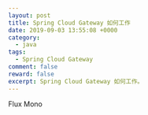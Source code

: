 ```yaml
---
layout: post
title: Spring Cloud Gateway 如何工作
date: 2019-09-03 13:55:08 +0000
category:
  - java
tags:
  - Spring Cloud Gateway
comment: false
reward: false
excerpt: Spring Cloud Gateway 如何工作。
---
```



Flux
Mono
